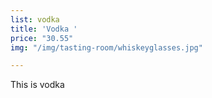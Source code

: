 ```yaml
---
list: vodka
title: 'Vodka '
price: "30.55"
img: "/img/tasting-room/whiskeyglasses.jpg"

---
```

This is vodka